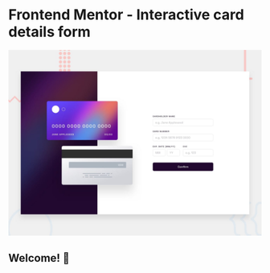 # Frontend Mentor - Interactive card details form

![Design preview for the Interactive card details form coding challenge](./design/desktop-preview.jpg)

## Welcome! 👋



